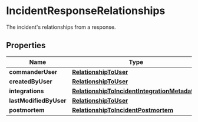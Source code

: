 

# IncidentResponseRelationships

The incident's relationships from a response.

## Properties

Name | Type | Description | Notes
------------ | ------------- | ------------- | -------------
**commanderUser** | [**RelationshipToUser**](RelationshipToUser.md) |  |  [optional]
**createdByUser** | [**RelationshipToUser**](RelationshipToUser.md) |  |  [optional]
**integrations** | [**RelationshipToIncidentIntegrationMetadatas**](RelationshipToIncidentIntegrationMetadatas.md) |  |  [optional]
**lastModifiedByUser** | [**RelationshipToUser**](RelationshipToUser.md) |  |  [optional]
**postmortem** | [**RelationshipToIncidentPostmortem**](RelationshipToIncidentPostmortem.md) |  |  [optional]



